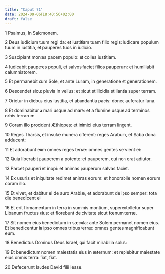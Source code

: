 ```yaml
---
title: "Caput 71"
date: 2024-09-06T18:40:56+02:00
draft: false
---
```




1 Psalmus, In Salomonem.

2 Deus iudicium tuum regi da: et iustitiam tuam filio regis: Iudicare populum tuum in iustitia, et pauperes tuos in iudicio.

3 Suscipiant montes pacem populo: et colles iustitiam.

4 Iudicabit pauperes populi, et salvos faciet filios pauperum: et humiliabit calumniatorem.

5 Et permanebit cum Sole, et ante Lunam, in generatione et generationem.

6 Descendet sicut pluvia in vellus: et sicut stillicidia stillantia super terram.

7 Orietur in diebus eius iustitia, et abundantia pacis: donec auferatur luna.

8 Et dominabitur a mari usque ad mare: et a flumine usque ad terminos orbis terrarum.

9 Coram illo procident Æthiopes: et inimici eius terram lingent.

10 Reges Tharsis, et insulæ munera offerent: reges Arabum, et Saba dona adducent:

11 Et adorabunt eum omnes reges terræ: omnes gentes servient ei:

12 Quia liberabit pauperem a potente: et pauperem, cui non erat adiutor.

13 Parcet pauperi et inopi: et animas pauperum salvas faciet.

14 Ex usuris et iniquitate redimet animas eorum: et honorabile nomen eorum coram illo.

15 Et vivet, et dabitur ei de auro Arabiæ, et adorabunt de ipso semper: tota die benedicent ei.

16 Et erit firmamentum in terra in summis montium, superextolletur super Libanum fructus eius: et florebunt de civitate sicut fœnum terræ.

17 Sit nomen eius benedictum in sæcula: ante Solem permanet nomen eius. Et benedicentur in ipso omnes tribus terræ: omnes gentes magnificabunt eum.

18 Benedictus Dominus Deus Israel, qui facit mirabilia solus:

19 Et benedictum nomen maiestatis eius in æternum: et replebitur maiestate eius omnis terra: fiat, fiat.

20 Defecerunt laudes David filii Iesse.

